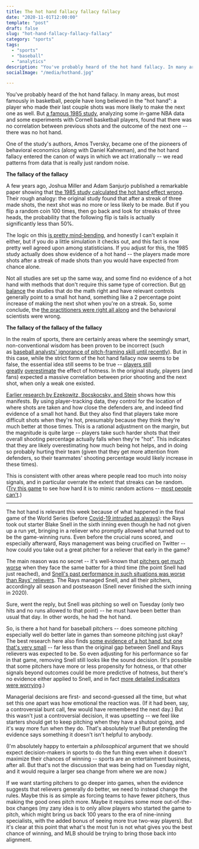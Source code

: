 ```yaml
---
title: The hot hand fallacy fallacy fallacy
date: "2020-11-01T12:00:00"
template: "post"
draft: false
slug: "hot-hand-fallacy-fallacy-fallacy"
category: "sports"
tags:
  - "sports"
  - "baseball"
  - "analytics"
description: "You've probably heard of the hot hand fallacy. In many areas, but most famously in basketball, people have long believed in the hot hand: a player who made their last couple shots was more likely to make the next one as well. But a famous 1985 study, analyzing some in-game NBA data and some experiments with Cornell basketball players, found that there was no correlation between previous shots and the outcome of the next one -- there was no hot hand."
socialImage: "/media/hothand.jpg"

---
```


You've probably heard of the hot hand fallacy. In many areas, but most famously in basketball, people have long believed in the "hot hand": a player who made their last couple shots was more likely to make the next one as well. But [a famous 1985 study](https://www.cs.colorado.edu/~mozer/Teaching/syllabi/7782/readings/gilovich%2520vallone%2520tversky.pdf), analyzing some in-game NBA data and some experiments with Cornell basketball players, found that there was no correlation between previous shots and the outcome of the next one -- there was no hot hand.

One of the study's authors, Amos Tversky, became one of the pioneers of behavioral economics (along with Daniel Kahneman), and the hot hand fallacy entered the canon of ways in which we act irrationally -- we read patterns from data that is really just random noise.

**The fallacy of the fallacy**

A few years ago, Joshua Miller and Adam Sanjurjo published a remarkable paper showing that [the 1985 study calculated the hot hand effect wrong](https://osf.io/sv9x2/). Their rough analogy: the original study found that after a streak of three made shots, the next shot was no more or less likely to be made. But if you flip a random coin 100 times, then go back and look for streaks of three heads, the probability that the following flip is tails is actually significantly less than 50%.

The logic on this [is pretty mind-bending](https://jasoncollins.blog/2018/06/28/explaining-the-hot-hand-fallacy-fallacy/), and honestly I can't explain it either, but if you do a little simulation it checks out, and this fact is now pretty well agreed upon among statisticians. If you adjust for this, the 1985 study actually does show evidence of a hot hand -- the players made more shots after a streak of made shots than you would have expected from chance alone.

Not all studies are set up the same way, and some find no evidence of a hot hand with methods that don't require this same type of correction. But [on balance](https://en.wikipedia.org/wiki/Hot_hand) the studies that do the math right and have relevant controls generally point to a small hot hand, something like a 2 percentage point increase of making the next shot when you're on a streak. So, some conclude, the [the practitioners were right all along](https://www.scientificamerican.com/article/momentum-isnt-magic-vindicating-the-hot-hand-with-the-mathematics-of-streaks/) and the behavioral scientists were wrong.

**The fallacy of the fallacy of the fallacy**

In the realm of sports, there are certainly areas where the seemingly smart, non-conventional wisdom has been proven to be incorrect (such as [baseball analysts' ignorance of pitch-framing skill until recently](https://grantland.com/features/studying-art-pitch-framing-catchers-such-francisco-cervelli-chris-stewart-jose-molina-others/)). But in this case, while the strict form of the hot hand fallacy now seems to be false, the essential idea still seems to be true -- [players still greatly](http://datacolada.org/88) [overestimate](http://datacolada.org/88) the effect of hotness. In the original study, players (and fans) expected a massive correlation between prior shooting and the next shot, when only a weak one existed.

[Earlier research by Ezekowitz, Bocskocsky, and Stein](https://grantland.com/the-triangle/biting-the-hot-hand-basketballs-enduring-streakiness-debate-rages-on/) shows how this manifests. By using player-tracking data, they control for the location of where shots are taken and how close the defenders are, and indeed find evidence of a small hot hand. But they also find that players take more difficult shots when they're hot, presumably because they think they're much better at those times. This is a rational adjustment on the margin, but the magnitude is quite large -- players take such harder shots that their overall shooting percentage actually falls when they're "hot". This indicates that they are likely overestimating how much being hot helps, and in doing so probably hurting their team (given that they get more attention from defenders, so their teammates' shooting percentage would likely increase in these times).

This is consistent with other areas where people read too much into noisy signals, and in particular overrate the extent that streaks can be random. ([Try this game](https://www.expunctis.com/2019/03/07/Not-so-random.html) to see how hard it is to mimic random actions -- [most people can't](https://www.expunctis.com/2019/04/01/Not-so-random-followup.html).)

***

The hot hand is relevant this week because of what happened in the final game of the World Series (before [Covid-19 intruded as always](https://www.espn.com/mlb/story/_/id/30211683/mlb-justin-turner-disregarded-coronavirus-protocols)): the Rays took out starter Blake Snell in the sixth inning even though he had not given up a run yet, bringing in a reliever who promptly allowed what turned out to be the game-winning runs. Even before the crucial runs scored, and especially afterward, Rays management was being crucified on Twitter -- how could you take out a great pitcher for a reliever that early in the game?

The main reason was no secret -- it's well-known that [pitchers get much worse](https://www.baseballprospectus.com/news/article/22156/baseball-proguestus-everything-you-always-wanted-to-know-about-the-times-through-the-order-penalty/) when they face the same batter for a third time (the point Snell had just reached), and [Snell's past performance in such situations was worse than Rays' relievers](https://twitter.com/tangotiger/status/1321471038102867970/photo/1). The Rays managed Snell, and all their pitchers, accordingly all season and postseason (Snell never finished the sixth inning in 2020).

Sure, went the reply, but Snell was pitching so well on Tuesday (only two hits and no runs allowed to that point) -- he must have been better than usual that day. In other words, he had the hot hand.

So, is there a hot hand for baseball pitchers -- does someone pitching especially well do better late in games than someone pitching just okay? The best research here also finds [some evidence of a hot hand, but one that's very small](https://www.baseballprospectus.com/news/article/43230/baseball-therapy-what-craig-counsell-knew-about-wade-miley/) -- far less than the original gap between Snell and Rays relievers was expected to be. So even adjusting for his performance so far in that game, removing Snell still looks like the sound decision. (It's possible that some pitchers have more or less propensity for hotness, or that other signals beyond outcomes could be more predictive of hotness, but there's no evidence either applied to Snell, and in fact [more detailed indicators were worrying](https://blogs.fangraphs.com/a-defense-of-kevin-cash-pulling-blake-snell-in-the-world-series/).)

Managerial decisions are first- and second-guessed all the time, but what set this one apart was how emotional the reaction was. (If it had been, say, a controversial bunt call, few would have remembered the next day.) But this wasn't just a controversial decision, it was upsetting -- we feel like starters should get to keep pitching when they have a shutout going, and it's way more fun when they do. That's absolutely true! But pretending the evidence says something it doesn't isn't helpful to anybody.

(I'm absolutely happy to entertain a *philosophical* argument that we should expect decision-makers in sports to do the fun thing even when it doesn't maximize their chances of winning -- sports are an entertainment business, after all. But that's not the discussion that was being had on Tuesday night, and it would require a larger sea change from where we are now.) 

If we want starting pitchers to go deeper into games, when the evidence suggests that relievers generally do better, we need to instead change the rules. Maybe this is as simple as forcing teams to have fewer pitchers, thus making the good ones pitch more. Maybe it requires some more out-of-the-box changes (my zany idea is to only allow players who started the game to pitch, which might bring us back 100 years to the era of nine-inning specialists, with the added bonus of seeing more true two-way players). But it's clear at this point that what's the most fun is not what gives you the best chance of winning, and MLB should be trying to bring those back into alignment.
